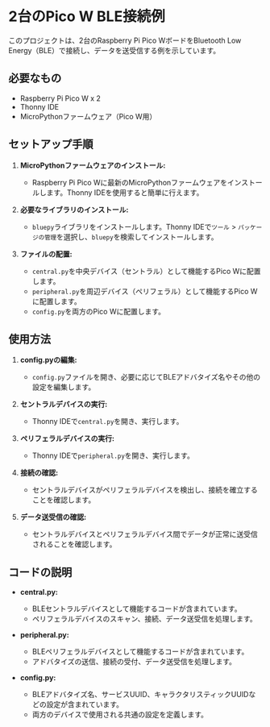 # 2台のPico W BLE接続例

このプロジェクトは、2台のRaspberry Pi Pico WボードをBluetooth Low Energy（BLE）で接続し、データを送受信する例を示しています。

## 必要なもの

*   Raspberry Pi Pico W x 2
*   Thonny IDE
*   MicroPythonファームウェア（Pico W用）

## セットアップ手順

1.  **MicroPythonファームウェアのインストール:**
    *   Raspberry Pi Pico Wに最新のMicroPythonファームウェアをインストールします。Thonny IDEを使用すると簡単に行えます。

2.  **必要なライブラリのインストール:**
    *   `bluepy`ライブラリをインストールします。Thonny IDEで`ツール` > `パッケージの管理`を選択し、`bluepy`を検索してインストールします。

3.  **ファイルの配置:**
    *   `central.py`を中央デバイス（セントラル）として機能するPico Wに配置します。
    *   `peripheral.py`を周辺デバイス（ペリフェラル）として機能するPico Wに配置します。
    *   `config.py`を両方のPico Wに配置します。

## 使用方法

1.  **config.pyの編集:**
    *   `config.py`ファイルを開き、必要に応じてBLEアドバタイズ名やその他の設定を編集します。

2.  **セントラルデバイスの実行:**
    *   Thonny IDEで`central.py`を開き、実行します。

3.  **ペリフェラルデバイスの実行:**
    *   Thonny IDEで`peripheral.py`を開き、実行します。

4.  **接続の確認:**
    *   セントラルデバイスがペリフェラルデバイスを検出し、接続を確立することを確認します。

5.  **データ送受信の確認:**
    *   セントラルデバイスとペリフェラルデバイス間でデータが正常に送受信されることを確認します。

## コードの説明

*   **central.py:**
    *   BLEセントラルデバイスとして機能するコードが含まれています。
    *   ペリフェラルデバイスのスキャン、接続、データ送受信を処理します。

*   **peripheral.py:**
    *   BLEペリフェラルデバイスとして機能するコードが含まれています。
    *   アドバタイズの送信、接続の受付、データ送受信を処理します。

*   **config.py:**
    *   BLEアドバタイズ名、サービスUUID、キャラクタリスティックUUIDなどの設定が含まれています。
    *   両方のデバイスで使用される共通の設定を定義します。
